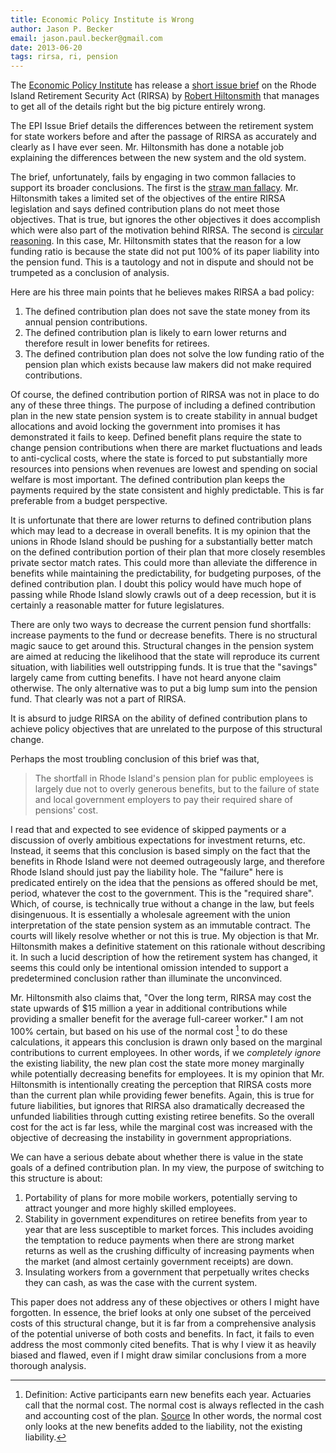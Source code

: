 ```yaml
---
title: Economic Policy Institute is Wrong
author: Jason P. Becker
email: jason.paul.becker@gmail.com
date: 2013-06-20
tags: rirsa, ri, pension
---
```


The [Economic Policy Institute][] has release a [short issue brief][] on the Rhode Island Retirement Security Act (RIRSA) by [Robert Hiltonsmith][] that manages to get all of the details right but the big picture entirely wrong.

The EPI Issue Brief details the differences between the retirement system for state workers before and after the passage of RIRSA as accurately and clearly as I have ever seen. Mr. Hiltonsmith has done a notable job explaining the differences between the new system and the old system.

The brief, unfortunately, fails by engaging in two common fallacies to support its broader conclusions. The first is the [straw man fallacy][]. Mr. Hiltonsmith takes a limited set of the objectives of the entire RIRSA legislation and says defined contribution plans do not meet those objectives. That is true, but ignores the other objectives it does accomplish which were also part of the motivation behind RIRSA. The second is [circular reasoning][]. In this case, Mr. Hiltonsmith states that the reason for a low funding ratio is because the state did not put 100% of its paper liability into the pension fund. This is a tautology and not in dispute and should not be trumpeted as a conclusion of analysis.

Here are his three main points that he believes makes RIRSA a bad policy:

  1. The defined contribution plan does not save the state money from its annual pension contributions.
  2. The defined contribution plan is likely to earn lower returns and therefore result in lower benefits for retirees.
  3. The defined contribution plan does not solve the low funding ratio of the pension plan which exists because law makers did not make required contributions.

Of course, the defined contribution portion of RIRSA was not in place to do any of these three things. The purpose of including a defined contribution plan in the new state pension system is to create stability in annual budget allocations and avoid locking the government into promises it has demonstrated it fails to keep. Defined benefit plans require the state to change pension contributions when there are market fluctuations and leads to anti-cyclical costs, where the state is forced to put substantially more resources into pensions when revenues are lowest and spending on social welfare is most important. The defined contribution plan keeps the payments required by the state consistent and highly predictable. This is far preferable from a budget perspective. 

It is unfortunate that there are lower returns to defined contribution plans which may lead to a decrease in overall benefits. It is my opinion that the unions in Rhode Island should be pushing for a substantially better match on the defined contribution portion of their plan that more closely resembles private sector match rates. This could more than alleviate the difference in benefits while maintaining the predictability, for budgeting purposes, of the defined contribution plan. I doubt this policy would have much hope of passing while Rhode Island slowly crawls out of a deep recession, but it is certainly a reasonable matter for future legislatures.

There are only two ways to decrease the current pension fund shortfalls: increase payments to the fund or decrease benefits. There is no structural magic sauce to get around this. Structural changes in the pension system are aimed at reducing the likelihood that the state will reproduce its current situation, with liabilities well outstripping funds. It is true that the "savings" largely came from cutting benefits. I have not heard anyone claim otherwise. The only alternative was to put a big lump sum into the pension fund. That clearly was not a part of RIRSA.

It is absurd to judge RIRSA on the ability of defined contribution plans to achieve policy objectives that are unrelated to the purpose of this structural change.

Perhaps the most troubling conclusion of this brief was that, 

>The shortfall in Rhode Island's pension plan for public employees is largely due not to overly generous benefits, but to the failure of state and local government employers to pay their required share of pensions' cost.

I read that and expected to see evidence of skipped payments or a discussion of overly ambitious expectations for investment returns, etc. Instead, it seems that this conclusion is based simply on the fact that the benefits in Rhode Island were not deemed outrageously large, and therefore Rhode Island should just pay the liability hole. The "failure" here is predicated entirely on the idea that the pensions as offered should be met, period, whatever the cost to the government. This is the "required share". Which, of course, is technically true without a change in the law, but feels disingenuous. It is essentially a wholesale agreement with the union interpretation of the state pension system as an immutable contract. The courts will likely resolve whether or not this is true. My objection is that Mr. Hiltonsmith makes a definitive statement on this rationale without describing it. In such a lucid description of how the retirement system has changed, it seems this could only be intentional omission intended to support a predetermined conclusion rather than illuminate the unconvinced.

Mr. Hiltonsmith also claims that, "Over the long term, RIRSA may cost the state upwards of \$15 million a year in additional contributions while providing a smaller benefit for the average full-career worker." I am not 100% certain, but based on his use of the normal cost [^normal cost] to do these calculations, it appears this conclusion is drawn only based on the marginal contributions to current employees. In other words, if we *completely ignore* the existing liability, the new plan cost the state more money marginally while potentially decreasing benefits for employees. It is my opinion that Mr. Hiltonsmith is intentionally creating the perception that RIRSA costs more than the current plan while providing fewer benefits. Again, this is true for future liabilities, but ignores that RIRSA also dramatically decreased the unfunded liabilities through cutting existing retiree benefits. So the overall cost for the act is far less, while the marginal cost was increased with the objective of decreasing the instability in government appropriations.

We can have a serious debate about whether there is value in the state goals of a defined contribution plan. In my view, the purpose of switching to this structure is about: 

  1. Portability of plans for more mobile workers, potentially serving to attract younger and more highly skilled employees. 
  2. Stability in government expenditures on retiree benefits from year to year that are less susceptible to market forces. This includes avoiding the temptation to reduce payments when there are strong market returns as well as the crushing difficulty of increasing payments when the market (and almost certainly government receipts) are down.
  3. Insulating workers from a government that perpetually writes checks they can cash, as was the case with the current system.

This paper does not address any of these objectives or others I might have forgotten. In essence, the brief looks at only one subset of the perceived costs of this structural change, but it is far from a comprehensive analysis of the potential universe of both costs and benefits. In fact, it fails to even address the most commonly cited benefits. That is why I view it as heavily biased and flawed, even if I might draw similar conclusions from a more thorough analysis.

[^normal cost]: Definition: Active participants earn new benefits each year. Actuaries call that the normal cost. The normal cost is always reflected in the cash and accounting cost of the plan. [Source](http://www.actuary.org/pdf/pension/fundamentals_0704.pdf) In other words, the normal cost only looks at the new benefits added to the liability, not the existing liability.

[straw man fallacy]: http://en.wikipedia.org/wiki/Straw_man
[circular reasoning]: http://en.wikipedia.org/wiki/Circular_reasoning
[short issue brief]: http://www.epi.org/files/2013/ib366-rhode-islands-hybrid-pension-plan.pdf
[Economic Policy Institute]: http://www.epi.org/
[Robert Hiltonsmith]: https://twitter.com/rhiltnsmth